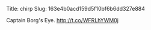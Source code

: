 Title: chirp
Slug: 163e4b0acd159d5f10bf6b6dd327e884

Captain Borg's Eye. <a href="http://t.co/WFRLhYWM0j">http://t.co/WFRLhYWM0j</a>
